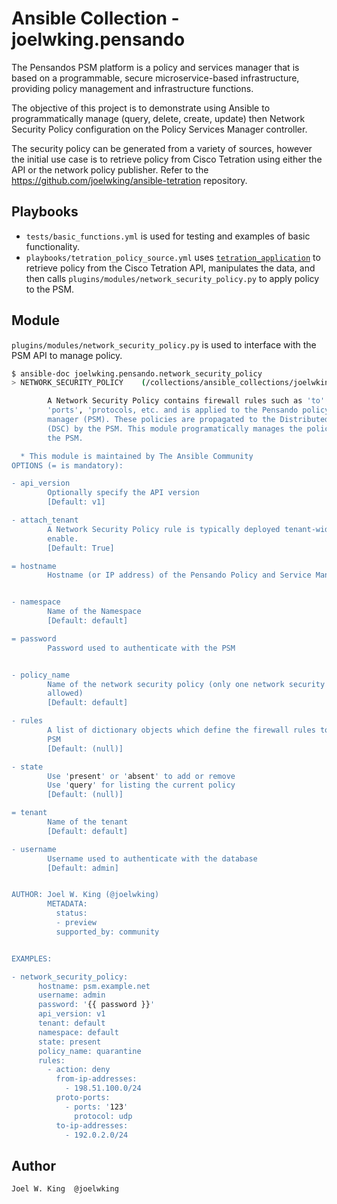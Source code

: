 # Ansible Collection - joelwking.pensando

The Pensandos PSM platform is a policy and services manager that is based on a programmable, secure microservice-based infrastructure, providing policy management and infrastructure functions.

The objective of this project is to demonstrate using Ansible to programmatically manage (query, delete, create, update) then Network Security Policy configuration on the Policy Services Manager controller.

The security policy can be generated from a variety of sources, however the initial use case is to retrieve policy from Cisco Tetration using either the API or the network policy publisher. Refer to the https://github.com/joelwking/ansible-tetration repository.

## Playbooks
  * `tests/basic_functions.yml` is used for testing and examples of basic functionality.
  * `playbooks/tetration_policy_source.yml` uses [`tetration_application`](https://github.com/joelwking/ansible-tetration/blob/master/library/tetration_application.py) to retrieve policy from the Cisco Tetration API, manipulates the data, and then calls `plugins/modules/network_security_policy.py` to apply policy to the PSM.

## Module 
`plugins/modules/network_security_policy.py` is used to interface with the PSM API to manage policy.

```bash
$ ansible-doc joelwking.pensando.network_security_policy
> NETWORK_SECURITY_POLICY    (/collections/ansible_collections/joelwking/pensando/plugins/modules/network_security_policy)

        A Network Security Policy contains firewall rules such as 'to' and 'from',
        'ports', 'protocols, etc. and is applied to the Pensando policy and services
        manager (PSM). These policies are propagated to the Distributed Service Card
        (DSC) by the PSM. This module programatically manages the policy using the API of
        the PSM.

  * This module is maintained by The Ansible Community
OPTIONS (= is mandatory):

- api_version
        Optionally specify the API version
        [Default: v1]

- attach_tenant
        A Network Security Policy rule is typically deployed tenant-wide. Specify True to
        enable.
        [Default: True]

= hostname
        Hostname (or IP address) of the Pensando Policy and Service Manager (PSM)


- namespace
        Name of the Namespace
        [Default: default]

= password
        Password used to authenticate with the PSM


- policy_name
        Name of the network security policy (only one network security policy is currently
        allowed)
        [Default: default]

- rules
        A list of dictionary objects which define the firewall rules to be applied to the
        PSM
        [Default: (null)]

- state
        Use 'present' or 'absent' to add or remove
        Use 'query' for listing the current policy
        [Default: (null)]

= tenant
        Name of the tenant
        [Default: default]

- username
        Username used to authenticate with the database
        [Default: admin]


AUTHOR: Joel W. King (@joelwking)
        METADATA:
          status:
          - preview
          supported_by: community


EXAMPLES:

- network_security_policy:
      hostname: psm.example.net
      username: admin
      password: '{{ password }}'
      api_version: v1
      tenant: default
      namespace: default
      state: present
      policy_name: quarantine
      rules:
        - action: deny
          from-ip-addresses:
            - 198.51.100.0/24
          proto-ports:
            - ports: '123'
              protocol: udp
          to-ip-addresses:
            - 192.0.2.0/24


```

## Author
    Joel W. King  @joelwking

